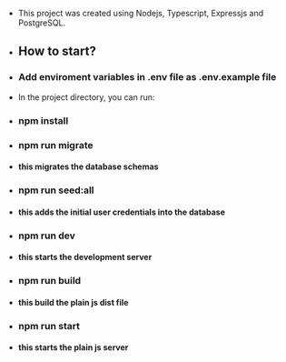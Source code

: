 - This project was created using Nodejs, Typescript, Expressjs and PostgreSQL.

- ## How to start?

- ### Add enviroment variables in .env file as .env.example file

- In the project directory, you can run:

- ### npm install

- ### npm run migrate
- #### this migrates the database schemas

- ### npm run seed:all
- #### this adds the initial user credentials into the database


- ### npm run dev
- #### this starts the development server


- ### npm run build
- #### this build the plain js dist file


- ### npm run start
- #### this starts the plain js server
